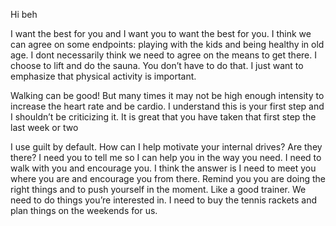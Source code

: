 Hi beh

I want the best for you and I want you to want the best for you. I think we can agree on some endpoints: playing with the kids and being healthy in old age. I dont necessarily think we need to agree on the means to get there. I choose to lift and do the sauna. You don’t have to do that. I just want to emphasize that physical activity is important. 

Walking can be good! But many times it may not be high enough intensity to increase the heart rate and be cardio. I understand this is your first step and I shouldn’t be criticizing it. It is great that you have taken that first step the last week or two

I use guilt by default. How can I help motivate your internal drives? Are they there? I need you to tell me so I can help you in the way you need. I need to walk with you and encourage you. I think the answer is I need to meet you where you are and encourage you from there. Remind you you are doing the right things and to push yourself in the moment. Like a good trainer. We need to do things you’re interested in. I need to buy the tennis rackets and plan things on the weekends for us. 


